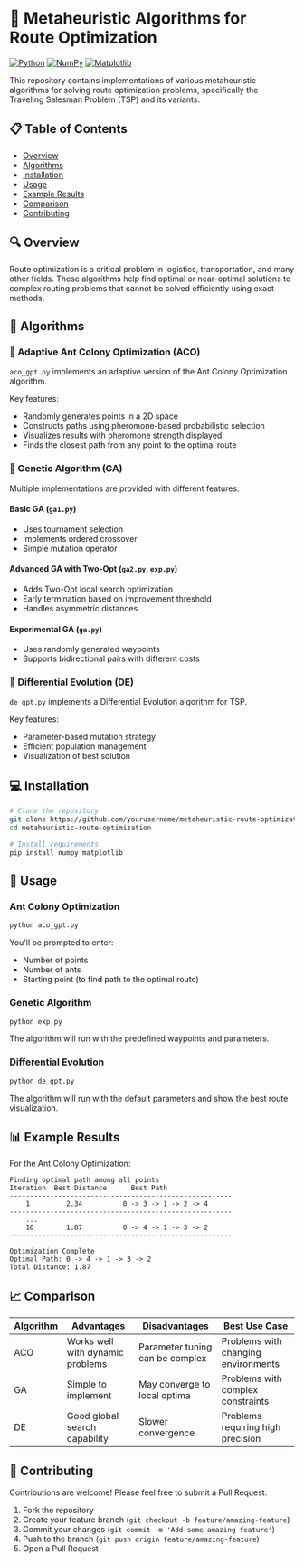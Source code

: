 # 🚢 Metaheuristic Algorithms for Route Optimization

[![Python](https://img.shields.io/badge/Python-3.7+-blue.svg)](https://www.python.org/downloads/)
[![NumPy](https://img.shields.io/badge/NumPy-1.20+-green.svg)](https://numpy.org/)
[![Matplotlib](https://img.shields.io/badge/Matplotlib-3.4+-orange.svg)](https://matplotlib.org/)

This repository contains implementations of various metaheuristic algorithms for solving route optimization problems, specifically the Traveling Salesman Problem (TSP) and its variants.

## 📋 Table of Contents
- [Overview](#overview)
- [Algorithms](#algorithms)
- [Installation](#installation)
- [Usage](#usage)
- [Example Results](#example-results)
- [Comparison](#comparison)
- [Contributing](#contributing)

## 🔍 Overview

Route optimization is a critical problem in logistics, transportation, and many other fields. These algorithms help find optimal or near-optimal solutions to complex routing problems that cannot be solved efficiently using exact methods.

## 🧠 Algorithms

### 🐜 Adaptive Ant Colony Optimization (ACO)
`aco_gpt.py` implements an adaptive version of the Ant Colony Optimization algorithm.

Key features:
- Randomly generates points in a 2D space
- Constructs paths using pheromone-based probabilistic selection
- Visualizes results with pheromone strength displayed
- Finds the closest path from any point to the optimal route

### 🧬 Genetic Algorithm (GA)
Multiple implementations are provided with different features:

#### Basic GA (`ga1.py`)
- Uses tournament selection
- Implements ordered crossover
- Simple mutation operator

#### Advanced GA with Two-Opt (`ga2.py`, `exp.py`)
- Adds Two-Opt local search optimization
- Early termination based on improvement threshold
- Handles asymmetric distances

#### Experimental GA (`ga.py`)
- Uses randomly generated waypoints
- Supports bidirectional pairs with different costs

### 🔄 Differential Evolution (DE)
`de_gpt.py` implements a Differential Evolution algorithm for TSP.

Key features:
- Parameter-based mutation strategy
- Efficient population management
- Visualization of best solution

## 💻 Installation

```bash
# Clone the repository
git clone https://github.com/yourusername/metaheuristic-route-optimization.git
cd metaheuristic-route-optimization

# Install requirements
pip install numpy matplotlib
```

## 🚀 Usage

### Ant Colony Optimization
```bash
python aco_gpt.py
```
You'll be prompted to enter:
- Number of points
- Number of ants
- Starting point (to find path to the optimal route)

### Genetic Algorithm
```bash
python exp.py
```
The algorithm will run with the predefined waypoints and parameters.

### Differential Evolution
```bash
python de_gpt.py
```
The algorithm will run with the default parameters and show the best route visualization.

## 📊 Example Results

For the Ant Colony Optimization:
```
Finding optimal path among all points
Iteration  Best Distance      Best Path
-------------------------------------------------------
    1         2.34          0 -> 3 -> 1 -> 2 -> 4
-------------------------------------------------------
    ...
    10        1.87          0 -> 4 -> 1 -> 3 -> 2
-------------------------------------------------------

Optimization Complete
Optimal Path: 0 -> 4 -> 1 -> 3 -> 2
Total Distance: 1.87
```

## 📈 Comparison

| Algorithm | Advantages | Disadvantages | Best Use Case |
|-----------|------------|---------------|--------------|
| ACO | Works well with dynamic problems | Parameter tuning can be complex | Problems with changing environments |
| GA | Simple to implement | May converge to local optima | Problems with complex constraints |
| DE | Good global search capability | Slower convergence | Problems requiring high precision |

## 🤝 Contributing

Contributions are welcome! Please feel free to submit a Pull Request.

1. Fork the repository
2. Create your feature branch (`git checkout -b feature/amazing-feature`)
3. Commit your changes (`git commit -m 'Add some amazing feature'`)
4. Push to the branch (`git push origin feature/amazing-feature`)
5. Open a Pull Request
